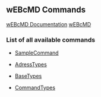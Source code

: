 ## wEBcMD Commands

[wEBcMD Documentation](../Doc/Readme.md)
[wEBcMD](../README.md)
### List of all available commands

- [SampleCommand](../Doc/Types/SampleCommand.md)

<!-- THIS IS GENERATED CODE. DO NOT CHANGE THIS SECTION  -->

- [AdressTypes](../Doc/Types/AdressTypes.md)

- [BaseTypes](../Doc/Types/BaseTypes.md)

- [CommandTypes](../Doc/Types/CommandTypes.md)

<!--- HERE INSERT DOCUMENT LINK --->
<!-- THIS IS GENERATED CODE. DO NOT CHANGE THIS SECTION  -->
